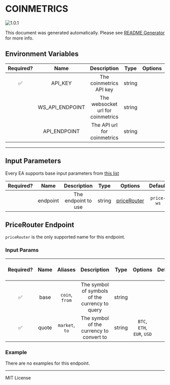 # COINMETRICS

![1.0.1](https://img.shields.io/github/package-json/v/smartcontractkit/external-adapters-js?filename=packages/sources/coinmetrics-test/package.json)

This document was generated automatically. Please see [README Generator](../../scripts#readme-generator) for more info.

## Environment Variables

| Required? |      Name       |            Description            |  Type  | Options |             Default             |
| :-------: | :-------------: | :-------------------------------: | :----: | :-----: | :-----------------------------: |
|    ✅     |     API_KEY     |      The coinmetrics API key      | string |         |                                 |
|           | WS_API_ENDPOINT | The websocket url for coinmetrics | string |         |  `wss://api.coinmetrics.io/v4`  |
|           |  API_ENDPOINT   |    The API url for coinmetrics    | string |         | `https://api.coinmetrics.io/v4` |

---

## Input Parameters

Every EA supports base input parameters from [this list](../../core/bootstrap#base-input-parameters)

| Required? |   Name   |     Description     |  Type  |               Options                |  Default   |
| :-------: | :------: | :-----------------: | :----: | :----------------------------------: | :--------: |
|           | endpoint | The endpoint to use | string | [priceRouter](#pricerouter-endpoint) | `price-ws` |

## PriceRouter Endpoint

`priceRouter` is the only supported name for this endpoint.

### Input Params

| Required? | Name  |    Aliases     |                  Description                   |  Type  |          Options           | Default | Depends On | Not Valid With |
| :-------: | :---: | :------------: | :--------------------------------------------: | :----: | :------------------------: | :-----: | :--------: | :------------: |
|    ✅     | base  | `coin`, `from` | The symbol of symbols of the currency to query | string |                            |         |            |                |
|    ✅     | quote | `market`, `to` |    The symbol of the currency to convert to    | string | `BTC`, `ETH`, `EUR`, `USD` |         |            |                |

### Example

There are no examples for this endpoint.

---

MIT License
